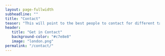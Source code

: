 ```yaml
---
layout: page-fullwidth
subheadline: ""
title: "Contact"
teaser: "This will point to the best people to contact for different tasks."
header:
   title: "Get in Contact"
   background-color: "#c7e8e8"
   image: "london.png"
permalink: "/contact/"
---
```

